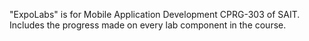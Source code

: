 "ExpoLabs" is for Mobile Application Development CPRG-303 of SAIT.
Includes the progress made on every lab component in the course.
